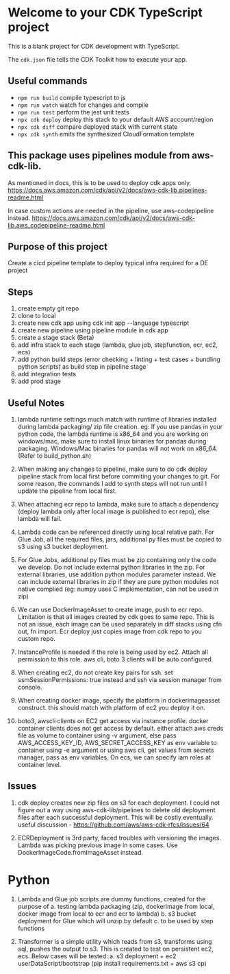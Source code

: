 # Welcome to your CDK TypeScript project

This is a blank project for CDK development with TypeScript.

The `cdk.json` file tells the CDK Toolkit how to execute your app.

## Useful commands

- `npm run build` compile typescript to js
- `npm run watch` watch for changes and compile
- `npm run test` perform the jest unit tests
- `npx cdk deploy` deploy this stack to your default AWS account/region
- `npx cdk diff` compare deployed stack with current state
- `npx cdk synth` emits the synthesized CloudFormation template

## This package uses pipelines module from aws-cdk-lib.

As mentioned in docs, this is to be used to deploy cdk apps only.
https://docs.aws.amazon.com/cdk/api/v2/docs/aws-cdk-lib.pipelines-readme.html

In case custom actions are needed in the pipeline, use aws-codepipeline instead.
https://docs.aws.amazon.com/cdk/api/v2/docs/aws-cdk-lib.aws_codepipeline-readme.html

## Purpose of this project

Create a cicd pipeline template to deploy typical infra required for a DE project

## Steps

1. create empty git repo
2. clone to local
3. create new cdk app using cdk init app --language typescript
4. create new pipeline using pipeline module in cdk app
5. create a stage stack (Beta)
6. add infra stack to each stage (lambda, glue job, stepfunction, ecr, ec2, ecs)
7. add python build steps (error checking + linting + test cases + bundling python scripts) as build step in pipeline stage
8. add integration tests
9. add prod stage

## Useful Notes

1. lambda runtime settings much match with runtime of libraries installed during lambda packaging/ zip file creation. eg: If you use pandas in your python code, the lambda runtime is x86_64 and you are working on windows/mac, make sure to install linux binaries for pandas during packaging. Windows/Mac binaries for pandas will not work on x86_64. (Refer to build_python.sh)

2. When making any changes to pipeline, make sure to do cdk deploy pipeline stack from local first before commiting your changes to git. For some reason, the commands I add to synth steps will not run until I update the pipeline from local first.

3. When attaching ecr repo to lambda, make sure to attach a dependency (deploy lambda only after local image is published to ecr repo), else lambda will fail.

4. Lambda code can be referenced directly using local relative path. For Glue Job, all the required files, jars, additional py files must be copied to s3 using s3 bucket deployment.

5. For Glue Jobs, additional py files must be zip containing only the code we develop. Do not include external python libraries in the zip. For external libraries, use addition python modules parameter instead. We can include external libraries in zip if they are pure python modules not native complied (eg: numpy uses C implementation, can not be used in zip)

6. We can use DockerImageAsset to create image, push to ecr repo. Limitation is that all images created by cdk goes to same repo. This is not an issue, each image can be used separately in diff stacks using cfn out, fn import. Ecr deploy just copies image from cdk repo to you custom repo.

7. InstanceProfile is needed if the role is being used by ec2. Attach all permission to this role. aws cli, boto 3 clients will be auto configured.

8. When creating ec2, do not create key pairs for ssh. set ssmSessionPermissions: true instead and ssh via session manager from console.

9. When creating docker image, specify the platform in dockerimageasset construct. this should match with platform of ec2 you deploy it on.

10. boto3, awscli clients on EC2 get access via instance profile. docker container clients does not get access by default. either attach aws creds file as volume to container using -v argument, else pass AWS_ACCESS_KEY_ID, AWS_SECRET_ACCESS_KEY as env variable to container using -e argument or using aws cli, get values from secrets manager, pass as env variables. On ecs, we can specify iam roles at container level.

## Issues

1. cdk deploy creates new zip files on s3 for each deployment. I could not figure out a way using aws-cdk-lib/pipelines to delete old deployment files after each successful deployment. This will be costly eventually. useful discussion - https://github.com/aws/aws-cdk-rfcs/issues/64

2. ECRDeployment is 3rd party, faced troubles with versioning the images. Lambda was picking previous image in some cases. Use DockerImageCode.fromImageAsset instead.

# Python

1. Lambda and Glue job scripts are dummy functions, created for the purpose of
   a. testing lambda packaging (zip, dockerimage from local, docker image from local to ecr and ecr to lambda)
   b. s3 bucket deployment for Glue which will unzip by default
   c. to be used by step functions

2. Transformer is a simple utility which reads from s3, transforms using sql, pushes the output to s3. This is created to test on persistent ec2, ecs. Below cases will be tested:
   a. s3 deployment + ec2 userDataScript/bootstrap (pip install requirements.txt + aws s3 cp)
